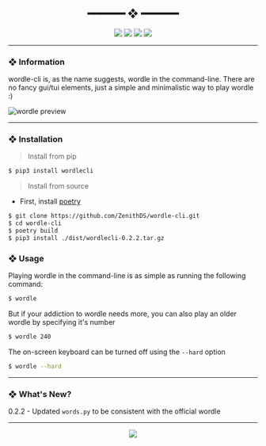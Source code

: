 <h2 align="center"> ━━━━━━  ❖  ━━━━━━ </h2>

<!-- BADGES -->
<div align="center">
   <p></p>
   
   <img src="https://img.shields.io/github/stars/dotzenith/wordle-cli?color=F8BD96&labelColor=302D41&style=for-the-badge">   

   <img src="https://img.shields.io/github/forks/dotzenith/wordle-cli?color=DDB6F2&labelColor=302D41&style=for-the-badge">   

   <img src="https://img.shields.io/github/repo-size/dotzenith/wordle-cli?color=ABE9B3&labelColor=302D41&style=for-the-badge">
   
   <img src="https://badges.pufler.dev/visits/dotzenith/wordle-cli?style=for-the-badge&color=96CDFB&logoColor=white&labelColor=302D41"/>
   <br>
</div>

<p/>

---

### ❖ Information 

  wordle-cli is, as the name suggests, wordle in the command-line. There are no fancy gui/tui elements, just a simple and minimalistic way to play wordle :)

  <img src="assets/wordle.gif" alt="wordle preview">

---

### ❖ Installation

> Install from pip
```sh
$ pip3 install wordlecli
```

> Install from source
- First, install [poetry](https://python-poetry.org/)
```sh
$ git clone https://github.com/ZenithDS/wordle-cli.git
$ cd wordle-cli
$ poetry build
$ pip3 install ./dist/wordlecli-0.2.2.tar.gz
```

### ❖ Usage 

Playing wordle in the command-line is as simple as running the following command:

```sh
$ wordle
```

But if your addiction to wordle needs more, you can also play an older wordle by specifying it's number

```sh
$ wordle 240
```

The on-screen keyboard can be turned off using the `--hard` option

```sh
$ wordle --hard
```

---

### ❖ What's New? 
0.2.2 - Updated `words.py` to be consistent with the official wordle

---

<div align="center">

   <img src="https://img.shields.io/static/v1.svg?label=License&message=MIT&color=F5E0DC&labelColor=302D41&style=for-the-badge">

</div>

